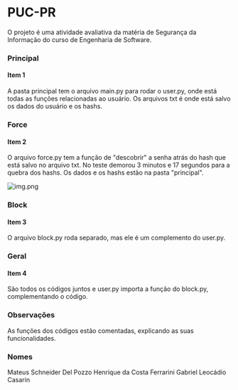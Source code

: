 # PUC-PR

O projeto é uma atividade avaliativa da matéria de Segurança da Informação do curso de Engenharia de Software.

### Principal 
#### Item 1

A pasta principal tem o arquivo main.py para rodar o user.py, onde está todas as funções relacionadas ao usuário.
Os arquivos txt é onde está salvo os dados do usuário e os hashs. 

### Force
#### Item 2

O arquivo force.py tem a função de "descobrir" a senha atrás do hash que está salvo no arquivo txt.
No teste demorou 3 minutos e 17 segundos para a quebra dos hashs. Os dados e os hashs estão na pasta "principal".

![img.png](https://user-images.githubusercontent.com/91134992/163028555-98754678-af02-4812-932b-4f49497c364c.png)

### Block
#### Item 3

O arquivo block.py roda separado, mas ele é um complemento do user.py.

### Geral
#### Item 4

São todos os códigos juntos e user.py importa a função do block.py, complementando o código.

### Observações

As funções dos códigos estão comentadas, explicando as suas funcionalidades.

### Nomes

Mateus Schneider Del Pozzo
Henrique da Costa Ferrarini
Gabriel Leocádio Casarin 
